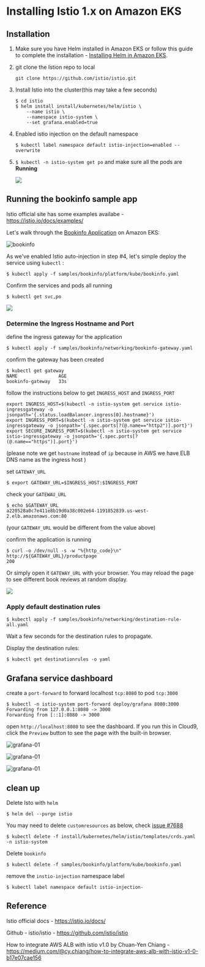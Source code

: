 # Installing Istio 1.x on Amazon EKS



## Installation

1. Make sure you have Helm installed in Amazon EKS or follow this guide to complete the installation -  [Installing Helm in Amazon EKS](https://github.com/pahud/amazon-eks-workshop/blob/master/00-getting-started/installing-helm.md).

2. git clone the Istion repo to local

   ```
   git clone https://github.com/istio/istio.git
   ```

3. Install Istio into the cluster(this may take a few seconds)

   ```
   $ cd istio
   $ helm install install/kubernetes/helm/istio \
       --name istio \
       --namespace istio-system \
       --set grafana.enabled=true
   ```

4. Enabled istio injection on the default namespace

   ```
   $ kubectl label namespace default istio-injection=enabled --overwrite
   ```

5. `$ kubectl -n istio-system get po` and make sure all the pods are **Running**

   ![](images/01.png)



## Running the bookinfo sample app

Istio official site has some examples availabe - https://istio.io/docs/examples/

Let's walk through the [Bookinfo Application](https://istio.io/docs/examples/bookinfo/) on Amazon EKS:

![bookinfo](https://istio.io/docs/examples/bookinfo/withistio.svg)



As we've enabled Istio auto-injection in step #4, let's simple deploy the service using `kubectl` :

```
$ kubectl apply -f samples/bookinfo/platform/kube/bookinfo.yaml
```

Confirm the services and pods all running

```
$ kubectl get svc,po
```

![](images/02.png)



### Determine the Ingress Hostname and Port

define the ingress gateway for the application

```
$ kubectl apply -f samples/bookinfo/networking/bookinfo-gateway.yaml
```

confirm the gateway has been created

```
$ kubectl get gateway
NAME               AGE
bookinfo-gateway   33s
```

follow the instructions below to get `INGRESS_HOST` and `INGRESS_PORT`

```
export INGRESS_HOST=$(kubectl -n istio-system get service istio-ingressgateway -o jsonpath='{.status.loadBalancer.ingress[0].hostname}')
export INGRESS_PORT=$(kubectl -n istio-system get service istio-ingressgateway -o jsonpath='{.spec.ports[?(@.name=="http2")].port}')
export SECURE_INGRESS_PORT=$(kubectl -n istio-system get service istio-ingressgateway -o jsonpath='{.spec.ports[?(@.name=="https")].port}')

```

(please note we get `hostname` instead of `ip` because in AWS we have ELB DNS name as the ingress host )

set `GATEWAY_URL`

```
$ export GATEWAY_URL=$INGRESS_HOST:$INGRESS_PORT
```

check your `GATEWAU_URL`

```
$ echo $GATEWAY_URL
a220528a0c7e411e8b19d0a38c002e64-1191852839.us-west-2.elb.amazonaws.com:80
```

(your `GATEWAY_URL` would be different from the value above)



confirm the application is running

```
$ curl -o /dev/null -s -w "%{http_code}\n" http://${GATEWAY_URL}/productpage
200
```

Or simply open it `GATEWAY_URL` with your browser. You may reload the page to see different book reviews at random display.

![](images/03.png)





### Apply default destination rules



```
$ kubectl apply -f samples/bookinfo/networking/destination-rule-all.yaml
```

Wait a few seconds for the destination rules to propagate.

Display the destination rules:

```
$ kubectl get destinationrules -o yaml
```



## Grafana service dashboard

create a `port-forward` to forward localhost `tcp:8080` to pod `tcp:3000`

```
$ kubectl -n istio-system port-forward deploy/grafana 8080:3000
Forwarding from 127.0.0.1:8080 -> 3000
Forwarding from [::1]:8080 -> 3000
```



open `http://localhost:8080` to see the dashboard. If you run this in Cloud9, click the `Preview` button to see the page with the built-in browser.



![grafana-01](images/grafana-01.png)

![grafana-01](images/grafana-02.png)

![grafana-01](images/grafana-03.png)



## clean up

Delete Isto with `helm`

```
$ helm del --purge istio
```



You may need to delete `customresources` as below, check [issue #7688](https://github.com/istio/istio/issues/7688)

```
$ kubectl delete -f install/kubernetes/helm/istio/templates/crds.yaml -n istio-system
```



Delete `bookinfo`

```
$ kubectl delete -f samples/bookinfo/platform/kube/bookinfo.yaml
```

remove the `instio-injection` namespace label

```
$ kubectl label namespace default istio-injection-
```



## Reference

Istio official docs - https://istio.io/docs/

Github - istio/istio - https://github.com/istio/istio

How to integrate AWS ALB with istio v1.0 by Chuan-Yen Chiang - https://medium.com/@cy.chiang/how-to-integrate-aws-alb-with-istio-v1-0-b17e07cae156
